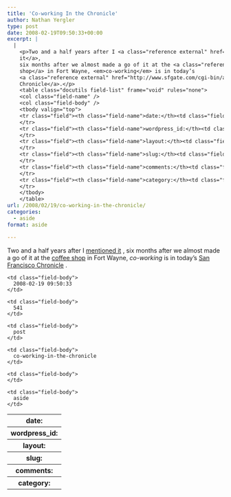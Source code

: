 ```yaml
---
title: 'Co-working In the Chronicle'
author: Nathan Yergler
type: post
date: 2008-02-19T09:50:33+00:00
excerpt: |
  |
    <p>Two and a half years after I <a class="reference external" href="http://yergler.net/blog/2005/08/10/coworking-thats-a-good-word-for-it/">mentioned
    it</a>,
    six months after we almost made a go of it at the <a class="reference external" href="http://oldcrown.com">coffee
    shop</a> in Fort Wayne, <em>co-working</em> is in today’s
    <a class="reference external" href="http://www.sfgate.com/cgi-bin/article.cgi?f=/c/a/2008/02/19/MN7CV2JFE.DTL">San Francisco
    Chronicle</a>.</p>
    <table class="docutils field-list" frame="void" rules="none">
    <col class="field-name" />
    <col class="field-body" />
    <tbody valign="top">
    <tr class="field"><th class="field-name">date:</th><td class="field-body">2008-02-19 09:50:33</td>
    </tr>
    <tr class="field"><th class="field-name">wordpress_id:</th><td class="field-body">541</td>
    </tr>
    <tr class="field"><th class="field-name">layout:</th><td class="field-body">post</td>
    </tr>
    <tr class="field"><th class="field-name">slug:</th><td class="field-body">co-working-in-the-chronicle</td>
    </tr>
    <tr class="field"><th class="field-name">comments:</th><td class="field-body"></td>
    </tr>
    <tr class="field"><th class="field-name">category:</th><td class="field-body">aside</td>
    </tr>
    </tbody>
    </table>
url: /2008/02/19/co-working-in-the-chronicle/
categories:
  - aside
format: aside

---
```

Two and a half years after I [mentioned it][1] , six months after we almost made a go of it at the [coffee shop][2]  in Fort Wayne, _co-working_ is in today’s [San Francisco Chronicle][3] .

<table class="docutils field-list" frame="void" rules="none">
  <col class="field-name" /> <col class="field-body" /> <tr class="field">
    <th class="field-name">
      date:
    </th>

    <td class="field-body">
      2008-02-19 09:50:33
    </td>
  </tr>

  <tr class="field">
    <th class="field-name">
      wordpress_id:
    </th>

    <td class="field-body">
      541
    </td>
  </tr>

  <tr class="field">
    <th class="field-name">
      layout:
    </th>

    <td class="field-body">
      post
    </td>
  </tr>

  <tr class="field">
    <th class="field-name">
      slug:
    </th>

    <td class="field-body">
      co-working-in-the-chronicle
    </td>
  </tr>

  <tr class="field">
    <th class="field-name">
      comments:
    </th>

    <td class="field-body">
    </td>
  </tr>

  <tr class="field">
    <th class="field-name">
      category:
    </th>

    <td class="field-body">
      aside
    </td>
  </tr>
</table>

 [1]: http://yergler.net/blog/2005/08/10/coworking-thats-a-good-word-for-it/
 [2]: http://oldcrown.com
 [3]: http://www.sfgate.com/cgi-bin/article.cgi?f=/c/a/2008/02/19/MN7CV2JFE.DTL